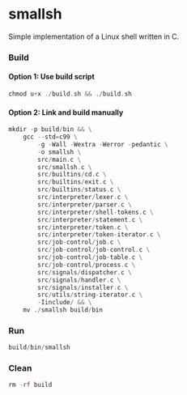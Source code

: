# smallsh
Simple implementation of a Linux shell written in C.

### Build

#### Option 1: Use build script
```asm
chmod u+x ./build.sh && ./build.sh
```

#### Option 2: Link and build manually
```asm
mkdir -p build/bin && \
    gcc --std=c99 \
        -g -Wall -Wextra -Werror -pedantic \
        -o smallsh \
        src/main.c \
        src/smallsh.c \
        src/builtins/cd.c \
        src/builtins/exit.c \
        src/builtins/status.c \
        src/interpreter/lexer.c \
        src/interpreter/parser.c \
        src/interpreter/shell-tokens.c \
        src/interpreter/statement.c \
        src/interpreter/token.c \
        src/interpreter/token-iterator.c \
        src/job-control/job.c \
        src/job-control/job-control.c \
        src/job-control/job-table.c \
        src/job-control/process.c \
        src/signals/dispatcher.c \
        src/signals/handler.c \
        src/signals/installer.c \
        src/utils/string-iterator.c \
        -Iinclude/ && \
    mv ./smallsh build/bin
```

### Run
```asm
build/bin/smallsh
```

### Clean
```asm
rm -rf build
```
